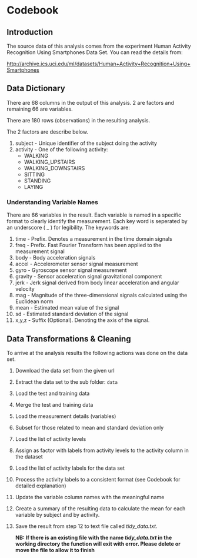 # Codebook

## Introduction

The source data of this analysis comes from the experiment Human Activity 
Recognition Using Smartphones Data Set. You can read the details from:

<http://archive.ics.uci.edu/ml/datasets/Human+Activity+Recognition+Using+Smartphones>

## Data Dictionary

There are 68 columns in the output of this analysis. 2 are factors and remaining 
66 are variables.

There are 180 rows (observations) in the resulting analysis.

The 2 factors are describe below.

1. subject - Unique identifier of the subject doing the activity
2. activity - One of the following activity:
    + WALKING
    + WALKING_UPSTAIRS
    + WALKING_DOWNSTAIRS
    + SITTING
    + STANDING
    + LAYING

### Understanding Variable Names

There are 66 variables in the result. Each variable is named in a specific format
to clearly identify the measurement. Each key word is seperated by an
underscore ( _ ) for legibility. The keywords are:

1. time - Prefix. Denotes a measurement in the time domain signals
2. freq - Prefix. Fast Fourier Transform has been applied to the measurement signal
3. body - Body acceleration signals
4. accel - Accelerometer sensor signal measurement
5. gyro - Gyroscope sensor signal measurement
6. gravity - Sensor acceleration signal gravitational component
7. jerk - Jerk signal derived from body linear acceleration and angular velocity
8. mag - Magnitude of the three-dimensional signals calculated using the Euclidean norm
9. mean - Estimated mean value of the signal
10. sd - Estimated standard deviation of the signal
11. x,y,z - Suffix (Optional). Denoting the axis of the signal.

## Data Transformations & Cleaning

To arrive at the analysis results the following actions was done on the data set.

1. Download the data set from the given url
2. Extract the data set to the sub folder: `data`
3. Load the test and training data
4. Merge the test and training data
5. Load the measurement details (variables)
6. Subset for those related to mean and standard deviation only
7. Load the list of activity levels
8. Assign as factor with labels from activity levels to the activity column 
in the dataset 
9. Load the list of activity labels for the data set
10. Process the activity labels to a consistent format (see Codebook for detailed
explanation)
11. Update the variable column names with the meaningful name
12. Create a summary of the resulting data to calculate the mean for each 
variable by subject and by activity. 
13. Save the result from step 12 to text file called *tidy_data.txt*. 

    **NB: If there is an existing file with the name *tidy_data.txt* in the working directory the function 
    will exit with error. Please delete or move the file to allow it to finish**

